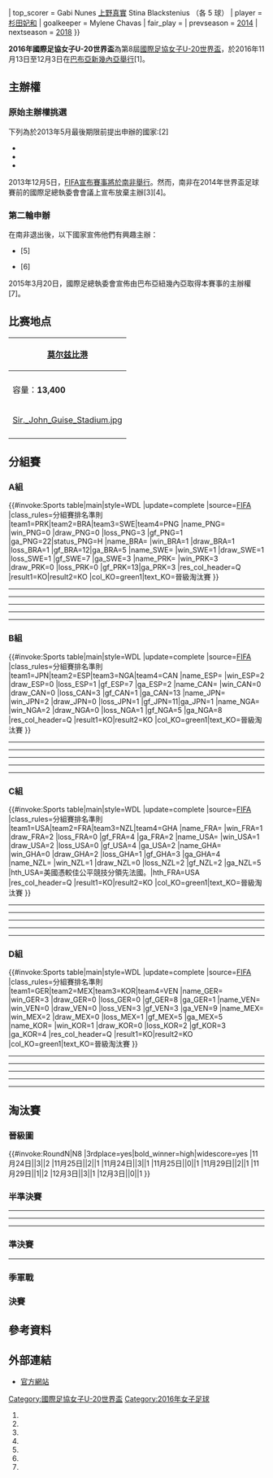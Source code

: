 | top_scorer =  Gabi Nunes
[上野真實](https://zh.wikipedia.org/wiki/上野真實 "wikilink")
Stina Blackstenius
（各 5 球） | player =  [杉田妃和](../Page/杉田妃和.md "wikilink") | goalkeeper =
Mylene Chavas | fair_play =  | prevseason =
[2014](../Page/2014年國際足協女子U-20世界盃.md "wikilink") |
nextseason = [2018](../Page/2018年國際足協女子U-20世界盃.md "wikilink") }}

**2016年國際足協女子U-20世界盃**為第8屆[國際足協女子U-20世界盃](https://zh.wikipedia.org/wiki/國際足協女子U-20世界盃 "wikilink")，於2016年11月13日至12月3日在[巴布亞新幾內亞舉行](https://zh.wikipedia.org/wiki/巴布亞新幾內亞 "wikilink")\[1\]。

## 主辦權

### 原始主辦權挑選

下列為於2013年5月最後期限前提出申辦的國家:\[2\]

  -
  -
  -
2013年12月5日，[FIFA宣布賽事將於](https://zh.wikipedia.org/wiki/FIFA "wikilink")[南非舉行](https://zh.wikipedia.org/wiki/南非 "wikilink")。然而，南非在2014年世界盃足球賽前的國際足總執委會會議上宣布放棄主辦\[3\]\[4\]。

### 第二輪申辦

在南非退出後，以下國家宣佈他們有興趣主辦：

  - \[5\]

  - \[6\]

2015年3月20日，國際足總執委會宣佈由巴布亞紐幾內亞取得本賽事的主辦權 \[7\]。

## 比赛地点

<center>

<table>
<thead>
<tr class="header">
<th><p><a href="../Page/莫尔兹比港.md" title="wikilink">莫尔兹比港</a></p></th>
</tr>
</thead>
<tbody>
<tr class="odd">
<td></td>
</tr>
<tr class="even">
<td><p>容量：<strong>13,400</strong></p></td>
</tr>
<tr class="odd">
<td><p><a href="https://zh.wikipedia.org/wiki/File:Sir._John_Guise_Stadium.jpg" title="fig:Sir._John_Guise_Stadium.jpg">Sir._John_Guise_Stadium.jpg</a></p></td>
</tr>
<tr class="even">
<td></td>
</tr>
</tbody>
</table>

</center>

## 分組賽

### A組

{{\#invoke:Sports table|main|style=WDL |update=complete
|source=[FIFA](https://www.fifa.com/u20womensworldcup/groups/index.html)
|class_rules=分組賽排名準則 |team1=PRK|team2=BRA|team3=SWE|team4=PNG
|name_PNG= |win_PNG=0 |draw_PNG=0 |loss_PNG=3 |gf_PNG=1
|ga_PNG=22|status_PNG=H |name_BRA= |win_BRA=1 |draw_BRA=1
|loss_BRA=1 |gf_BRA=12|ga_BRA=5 |name_SWE= |win_SWE=1 |draw_SWE=1
|loss_SWE=1 |gf_SWE=7 |ga_SWE=3 |name_PRK= |win_PRK=3 |draw_PRK=0
|loss_PRK=0 |gf_PRK=13|ga_PRK=3 |res_col_header=Q
|result1=KO|result2=KO |col_KO=green1|text_KO=晉級淘汰賽 }}

-----

-----

-----

-----

-----

### B組

{{\#invoke:Sports table|main|style=WDL |update=complete
|source=[FIFA](https://www.fifa.com/u20womensworldcup/groups/index.html)
|class_rules=分組賽排名準則 |team1=JPN|team2=ESP|team3=NGA|team4=CAN
|name_ESP= |win_ESP=2 |draw_ESP=0 |loss_ESP=1 |gf_ESP=7 |ga_ESP=2
|name_CAN= |win_CAN=0 |draw_CAN=0 |loss_CAN=3 |gf_CAN=1 |ga_CAN=13
|name_JPN= |win_JPN=2 |draw_JPN=0 |loss_JPN=1 |gf_JPN=11|ga_JPN=1
|name_NGA= |win_NGA=2 |draw_NGA=0 |loss_NGA=1 |gf_NGA=5 |ga_NGA=8
|res_col_header=Q |result1=KO|result2=KO
|col_KO=green1|text_KO=晉級淘汰賽 }}

-----

-----

-----

-----

-----

### C組

{{\#invoke:Sports table|main|style=WDL |update=complete
|source=[FIFA](https://www.fifa.com/u20womensworldcup/groups/index.html)
|class_rules=分組賽排名準則 |team1=USA|team2=FRA|team3=NZL|team4=GHA
|name_FRA= |win_FRA=1 |draw_FRA=2 |loss_FRA=0 |gf_FRA=4 |ga_FRA=2
|name_USA= |win_USA=1 |draw_USA=2 |loss_USA=0 |gf_USA=4 |ga_USA=2
|name_GHA= |win_GHA=0 |draw_GHA=2 |loss_GHA=1 |gf_GHA=3 |ga_GHA=4
|name_NZL= |win_NZL=1 |draw_NZL=0 |loss_NZL=2 |gf_NZL=2 |ga_NZL=5
|hth_USA=美國憑較佳公平競技分領先法國。|hth_FRA=USA |res_col_header=Q
|result1=KO|result2=KO |col_KO=green1|text_KO=晉級淘汰賽 }}

-----

-----

-----

-----

-----

### D組

{{\#invoke:Sports table|main|style=WDL |update=complete
|source=[FIFA](https://www.fifa.com/u20womensworldcup/groups/index.html)
|class_rules=分組賽排名準則 |team1=GER|team2=MEX|team3=KOR|team4=VEN
|name_GER= |win_GER=3 |draw_GER=0 |loss_GER=0 |gf_GER=8 |ga_GER=1
|name_VEN= |win_VEN=0 |draw_VEN=0 |loss_VEN=3 |gf_VEN=3 |ga_VEN=9
|name_MEX= |win_MEX=2 |draw_MEX=0 |loss_MEX=1 |gf_MEX=5 |ga_MEX=5
|name_KOR= |win_KOR=1 |draw_KOR=0 |loss_KOR=2 |gf_KOR=3 |ga_KOR=4
|res_col_header=Q |result1=KO|result2=KO
|col_KO=green1|text_KO=晉級淘汰賽 }}

-----

-----

-----

-----

-----

## 淘汰賽

### 晉級圖

{{\#invoke:RoundN|N8 |3rdplace=yes|bold_winner=high|widescore=yes
|11月24日||3||2 |11月25日||2||1 |11月24日||3||1 |11月25日||0||1 |11月29日||2||1
|11月29日||1||2 |12月3日||3||1 |12月3日||0||1 }}

### 半準決賽

-----

-----

-----

### 準決賽

-----

### 季軍戰

### 決賽

## 參考資料

## 外部連結

  - [官方網站](http://www.fifa.com/u20womensworldcup/)

[Category:國際足協女子U-20世界盃](https://zh.wikipedia.org/wiki/Category:國際足協女子U-20世界盃 "wikilink")
[Category:2016年女子足球](https://zh.wikipedia.org/wiki/Category:2016年女子足球 "wikilink")

1.
2.
3.
4.
5.
6.
7.